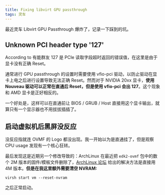 ```yaml
---
title: Fixing libvirt GPU passthrough
tags: 灵车
---
```


最近灵车 Libvirt GPU Passthrough 爆炸了，记录一下踩到的坑。

## Unknown PCI header type '127'

According to 有能群友 127 是 PCIe 读取字段超时返回的错误值，在这里是由于显卡没有正确 Reset。

通常进行 GPU passthrough 的设置时需要使用 vfio-pci 驱动，以防止驱动在显卡上电之后进行设置导致无法正确 Reset。然而对于 NVIDIA 20xx 显卡，**使用 Nouveau 驱动可以正常在直通后 Reset，但是使用 vfio-pci 会出 127**。这个现象和 AMD 显卡是正好相反的。

一个好处是，这样可以在直通前让 BIOS / GRUB / Host 直接用这个显卡输出，就算只有一个显示器也不用拔拔插插了。

## 启动虚拟机后黑屏没反应

没反应指就连 OVMF 的 Logo 都没出现。我一开始以为是直通挂了，但是观察 CPU usage 发现有一个核心狂转。

最后发现这是近期另一个修改导致的：ArchLinux 在最近把 `edk2-ovmf` 包中的数个 2M 版本的固件/模板文件删除了，[ArchLinux 论坛](https://bbs.archlinux.org/viewtopic.php?id=300862) 给出的解决方法是直接用 4M 版本。**但是在我这里额外需要清空 NVRAM:**

```
virsh start vm --reset-nvram
```

之后正常启动。
